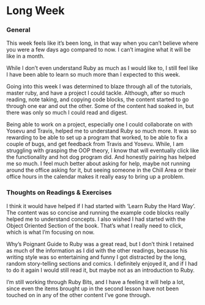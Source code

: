 # Long Week
### General
This week feels like it’s been long, in that way when you can’t believe where you were a few days ago compared to now. I can’t imagine what it will be like in a month.

While I don’t even understand Ruby as much as I would like to, I still feel like I have been able to learn so much more than I expected to this week.

Going into this week I was determined to blaze through all of the tutorials, master ruby, and have a project I could tackle. Although, after so much reading, note taking, and copying code blocks, the content started to go through one ear and out the other. Some of the content had soaked in, but there was only so much I could read and digest.

Being able to work on a project, especially one I could collaborate on with Yosevu and Travis, helped me to understand Ruby so much more. It was so rewarding to be able to set up a program that worked, to be able to fix a couple of bugs, and get feedback from Travis and Yosevu. While, I am struggling with grasping the OOP theory, I know that will eventually click like the functionality and hot dog program did.
And honestly pairing has helped me so much. I feel much better about asking for help, maybe not running around the office asking for it, but seeing someone in the Chill Area or their office hours in the calendar makes it really easy to bring up a problem.

### Thoughts on Readings & Exercises
I think it would have helped if I had started with ‘Learn Ruby the Hard Way’. The content was so concise and running the example code blocks really helped me to understand concepts. I also wished I had started with the Object Oriented Section of the book. That’s what I really need to click, which is what I’m focusing on now.

Why’s Poignant Guide to Ruby was a great read, but I don’t think I retained as much of the information as I did with the other readings, because his writing style was so entertaining and funny I got distracted by the long, random story-telling sections and comics. I definitely enjoyed it, and if I had to do it again I would still read it, but maybe not as an introduction to Ruby.

I’m still working through Ruby Bits, and I have a feeling it will help a lot, since even the items brought up in the second lesson have not been touched on in any of the other content I’ve gone through.
